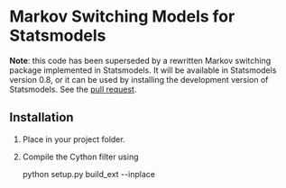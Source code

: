 Markov Switching Models for Statsmodels
=======================================

**Note**: this code has been superseded by a rewritten Markov switching package implemented in Statsmodels. It will be available in Statsmodels version 0.8, or it can be used by installing the development version of Statsmodels. See the [pull request](https://github.com/statsmodels/statsmodels/pull/2980).

Installation
------------

1. Place in your project folder.
2. Compile the Cython filter using

    python setup.py build_ext --inplace
